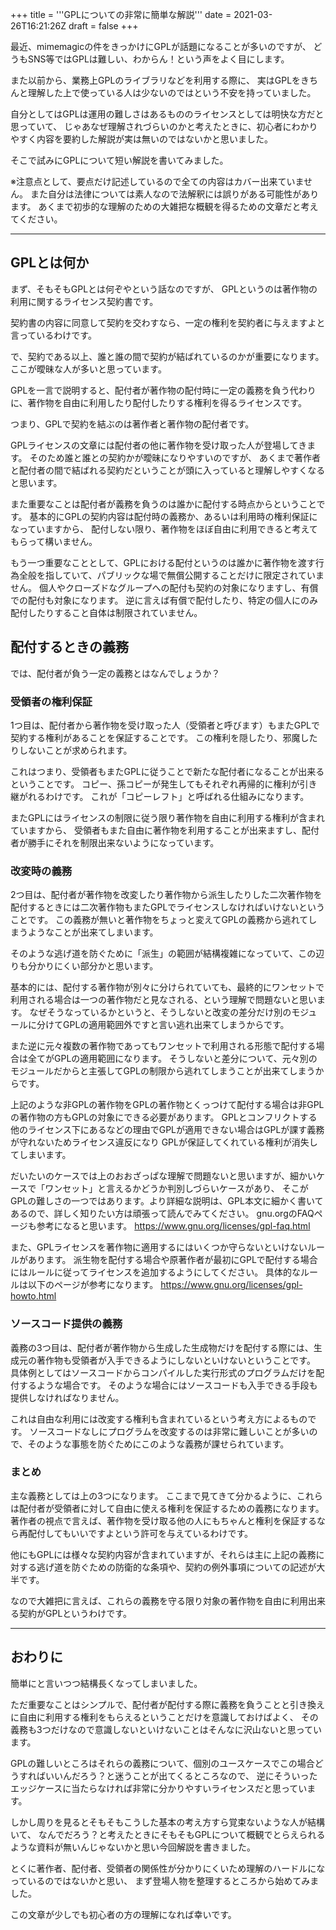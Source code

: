+++
title = '''GPLについての非常に簡単な解説'''
date = 2021-03-26T16:21:26Z
draft = false
+++

最近、mimemagicの件をきっかけにGPLが話題になることが多いのですが、
どうもSNS等ではGPLは難しい、わからん！という声をよく目にします。

また以前から、業務上GPLのライブラリなどを利用する際に、
実はGPLをきちんと理解した上で使っている人は少ないのではという不安を持っていました。

自分としてはGPLは運用の難しさはあるもののライセンスとしては明快な方だと思っていて、
じゃあなぜ理解されづらいのかと考えたときに、初心者にわかりやすく内容を要約した解説が実は無いのではないかと思いました。

そこで試みにGPLについて短い解説を書いてみました。

※注意点として、要点だけ記述しているので全ての内容はカバー出来ていません。
また自分は法律については素人なので法解釈には誤りがある可能性があります。
あくまで初歩的な理解のための大雑把な概観を得るための文章だと考えてください。

------
## GPLとは何か

まず、そもそもGPLとは何ぞやという話なのですが、
GPLというのは著作物の利用に関するライセンス契約書です。

契約書の内容に同意して契約を交わすなら、一定の権利を契約者に与えますよと言っているわけです。

で、契約である以上、誰と誰の間で契約が結ばれているのかが重要になります。
ここが曖昧な人が多いと思っています。

GPLを一言で説明すると、配付者が著作物の配付時に一定の義務を負う代わりに、著作物を自由に利用したり配付したりする権利を得るライセンスです。

つまり、GPLで契約を結ぶのは著作者と著作物の配付者です。

GPLライセンスの文章には配付者の他に著作物を受け取った人が登場してきます。
そのため誰と誰との契約かが曖昧になりやすいのですが、
あくまで著作者と配付者の間で結ばれる契約だということが頭に入っていると理解しやすくなると思います。

また重要なことは配付者が義務を負うのは誰かに配付する時点からということです。
基本的にGPLの契約内容は配付時の義務か、あるいは利用時の権利保証になっていますから、
配付しない限り、著作物をほぼ自由に利用できると考えてもらって構いません。

もう一つ重要なこととして、GPLにおける配付というのは誰かに著作物を渡す行為全般を指していて、パブリックな場で無償公開することだけに限定されていません。
個人やクローズドなグループへの配付も契約の対象になりますし、有償での配付も対象になります。
逆に言えば有償で配付したり、特定の個人にのみ配付したりすること自体は制限されていません。

## 配付するときの義務
では、配付者が負う一定の義務とはなんでしょうか？

### 受領者の権利保証
1つ目は、配付者から著作物を受け取った人（受領者と呼びます）もまたGPLで契約する権利があることを保証することです。
この権利を隠したり、邪魔したりしないことが求められます。

これはつまり、受領者もまたGPLに従うことで新たな配付者になることが出来るということです。
コピー、孫コピーが発生してもそれぞれ再帰的に権利が引き継がれるわけです。
これが「コピーレフト」と呼ばれる仕組みになります。

またGPLにはライセンスの制限に従う限り著作物を自由に利用する権利が含まれていますから、
受領者もまた自由に著作物を利用することが出来ますし、配付者が勝手にそれを制限出来ないようになっています。

### 改変時の義務
2つ目は、配付者が著作物を改変したり著作物から派生したりした二次著作物を配付するときには二次著作物もまたGPLでライセンスしなければいけないということです。
この義務が無いと著作物をちょっと変えてGPLの義務から逃れてしまうようなことが出来てしまいます。

そのような逃げ道を防ぐために「派生」の範囲が結構複雑になっていて、この辺りも分かりにくい部分かと思います。

基本的には、配付する著作物が別々に分けられていても、最終的にワンセットで利用される場合は一つの著作物だと見なされる、という理解で問題ないと思います。
なぜそうなっているかというと、そうしないと改変の差分だけ別のモジュールに分けてGPLの適用範囲外ですと言い逃れ出来てしまうからです。

また逆に元々複数の著作物であってもワンセットで利用される形態で配付する場合は全てがGPLの適用範囲になります。
そうしないと差分について、元々別のモジュールだからと主張してGPLの制限から逃れてしまうことが出来てしまうからです。

上記のような非GPLの著作物をGPLの著作物とくっつけて配付する場合は非GPLの著作物の方もGPLの対象にできる必要があります。
GPLとコンフリクトする他のライセンス下にあるなどの理由でGPLが適用できない場合はGPLが課す義務が守れないためライセンス違反になり
GPLが保証してくれている権利が消失してしまいます。

だいたいのケースでは上のおおざっぱな理解で問題ないと思いますが、細かいケースで「ワンセット」と言えるかどうか判別しづらいケースがあり、
そこがGPLの難しさの一つではあります。より詳細な説明は、GPL本文に細かく書いてあるので、詳しく知りたい方は頑張って読んでみてください。
gnu.orgのFAQページも参考になると思います。
https://www.gnu.org/licenses/gpl-faq.html

また、GPLライセンスを著作物に適用するにはいくつか守らないといけないルールがあります。
派生物を配付する場合や原著作者が最初にGPLで配付する場合にはルールに従ってライセンスを追加するようにしてください。
具体的なルールは以下のページが参考になります。
https://www.gnu.org/licenses/gpl-howto.html

### ソースコード提供の義務
義務の3つ目は、配付者が著作物から生成した生成物だけを配付する際には、生成元の著作物も受領者が入手できるようにしないといけないということです。
具体例としてはソースコードからコンパイルした実行形式のプログラムだけを配付するような場合です。
そのような場合にはソースコードも入手できる手段も提供しなければなりません。

これは自由な利用には改変する権利も含まれているという考え方によるものです。
ソースコードなしにプログラムを改変するのは非常に難しいことが多いので、そのような事態を防ぐためにこのような義務が課せられています。

### まとめ
主な義務としては上の3つになります。
ここまで見てきて分かるように、これらは配付者が受領者に対して自由に使える権利を保証するための義務になります。
著作者の視点で言えば、著作物を受け取る他の人にもちゃんと権利を保証するなら再配付してもいいですよという許可を与えているわけです。

他にもGPLには様々な契約内容が含まれていますが、それらは主に上記の義務に対する逃げ道を防ぐための防衛的な条項や、契約の例外事項についての記述が大半です。

なので大雑把に言えば、これらの義務を守る限り対象の著作物を自由に利用出来る契約がGPLというわけです。

------

## おわりに
簡単にと言いつつ結構長くなってしまいました。

ただ重要なことはシンプルで、配付者が配付する際に義務を負うことと引き換えに自由に利用する権利をもらえるということだけを意識しておけばよく、
その義務も3つだけなので意識しないといけないことはそんなに沢山ないと思っています。

GPLの難しいところはそれらの義務について、個別のユースケースでこの場合どうすればいいんだろう？と迷うことが出てくるところなので、
逆にそういったエッジケースに当たらなければ非常に分かりやすいライセンスだと思っています。

しかし周りを見るとそもそもこうした基本の考え方すら覚束ないような人が結構いて、
なんでだろう？と考えたときにそもそもGPLについて概観でとらえられるような資料が無いんじゃないかと思い今回解説を書きました。

とくに著作者、配付者、受領者の関係性が分かりにくいため理解のハードルになっているのではないかと思い、
まず登場人物を整理するところから始めてみました。

この文章が少しでも初心者の方の理解になれば幸いです。
